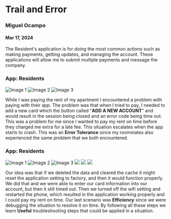 # Trail and Error
### Miguel Ocampo
#### Mar 17, 2024

The Resident's application is for doing the most common actions such as making payments, getting updates, and managing the account. These applications will allow me to submit multiple payments and message the company.
### App: Residents 

![Image 1](https://raw.githubusercontent.com/ChicoState/ux-personal-portfolio-Miguel9088/master/j01/photo/2.jpg)
![Image 2](https://raw.githubusercontent.com/ChicoState/ux-personal-portfolio-Miguel9088/master/j01/photo/3.jpg)
![Image 3](https://raw.githubusercontent.com/ChicoState/ux-personal-portfolio-Miguel9088/master/j01/photo/1.jpg)

While I was paying the rent of my apartment I encountered a problem with paying with their app. The problem was that when I tried to pay, I needed to add a new card which the button called “**ADD A NEW ACCOUNT**” and would result in the session being closed and an error code being time out. This was a problem for me since I wanted to pay my rent on time before they charged me extra for a late fee. This situation escalates when the app starts to crash. This was an **Error Tolerance** since my roommates also experienced the same problem that we both encountered. 

### App: Residents 

![Image 1](https://raw.githubusercontent.com/ChicoState/ux-personal-portfolio-Miguel9088/master/j01/photo/5.jpg)
![Image 2](https://raw.githubusercontent.com/ChicoState/ux-personal-portfolio-Miguel9088/master/j01/photo/4.jpg)
![Image 3](https://raw.githubusercontent.com/ChicoState/ux-personal-portfolio-Miguel9088/master/j01/photo/1.jpg)
<img src="https://github.com/ChicoState/ux-personal-portfolio-Miguel9088/blob/master/5.jpg" >
<img src="https://github.com/ChicoState/ux-personal-portfolio-Miguel9088/blob/master/4.jpg" >
<img src="https://github.com/ChicoState/ux-personal-portfolio-Miguel9088/blob/master/1.jpg" >


Our idea was that if we deleted the data and cleared the cache it might reset the application setting to factory, and then it would function properly. We did that and we were able to enter our card information into our account, but then it still timed out. Then we turned off the wifi setting and restarted the phone, which resulted in the application working properly and I could pay my rent on time. Our last scenario was **Efficiency** since we were debugging the situation to resolve it on time. By following all these steps we learn **Useful** troubleshooting steps that could be applied in a situation.
